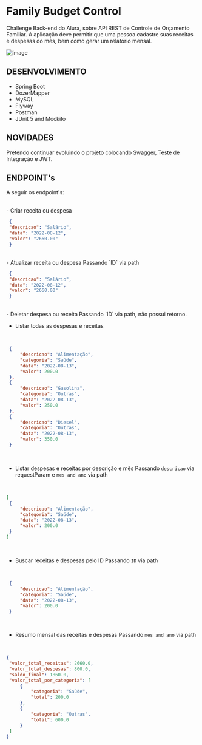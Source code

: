 # Family Budget Control
Challenge Back-end do Alura, sobre API REST de Controle de Orçamento Familiar.
A aplicação deve permitir que uma pessoa cadastre suas receitas e despesas do mês, bem como gerar um relatório mensal.

![image](https://user-images.githubusercontent.com/101612046/184511808-8b5c0290-5f8e-4ddf-89bf-564dca910a63.png)

</hr>

## DESENVOLVIMENTO

* Spring Boot
* DozerMapper
* MySQL
* Flyway
* Postman
* JUnit 5 and Mockito

## NOVIDADES
Pretendo continuar evoluindo o projeto colocando Swagger, Teste de Integração e JWT.

## ENDPOINT's

A seguir os endpoint's:

</br>
- Criar receita ou despesa
</br>

   ```json
    {
    "descricao": "Salário",
    "data": "2022-08-12",
    "valor": "2660.00"
    }
   ```
</br>
- Atualizar receita ou despesa
Passando `ID` via path 
</br>

   ```json
    {
    "descricao": "Salário",
    "data": "2022-08-12",
    "valor": "2660.00"
    }
   ```
</br>
- Deletar despesa ou receita
Passando `ID` via path, não possui retorno.
</br>

- Listar todas as despesas e receitas
</br>

   ```json
    {
        "descricao": "Alimentação",
        "categoria": "Saúde",
        "data": "2022-08-13",
        "valor": 200.0
    },
    {
        "descricao": "Gasolina",
        "categoria": "Outras",
        "data": "2022-08-13",
        "valor": 250.0
    },
    {
        "descricao": "Diesel",
        "categoria": "Outras",
        "data": "2022-08-13",
        "valor": 350.0
    }
   ```
</br>

- Listar despesas e receitas por descrição e mês
Passando `descricao` via requestParam e `mes and ano` via path
</br>

   ```json
[
    {
        "descricao": "Alimentação",
        "categoria": "Saúde",
        "data": "2022-08-13",
        "valor": 200.0
    }
]
   ```
</br>

- Buscar receitas e despesas pelo ID
Passando `ID` via path 
</br>

   ```json
    {
        "descricao": "Alimentação",
        "categoria": "Saúde",
        "data": "2022-08-13",
        "valor": 200.0
    }
   ```
</br>

- Resumo mensal das receitas e despesas
Passando `mes and ano` via path
</br>

   ```json
{
    "valor_total_receitas": 2660.0,
    "valor_total_despesas": 800.0,
    "saldo_final": 1860.0,
    "valor_total_por_categoria": [
        {
            "categoria": "Saúde",
            "total": 200.0
        },
        {
            "categoria": "Outras",
            "total": 600.0
        }
    ]
}
   ```
</br>
